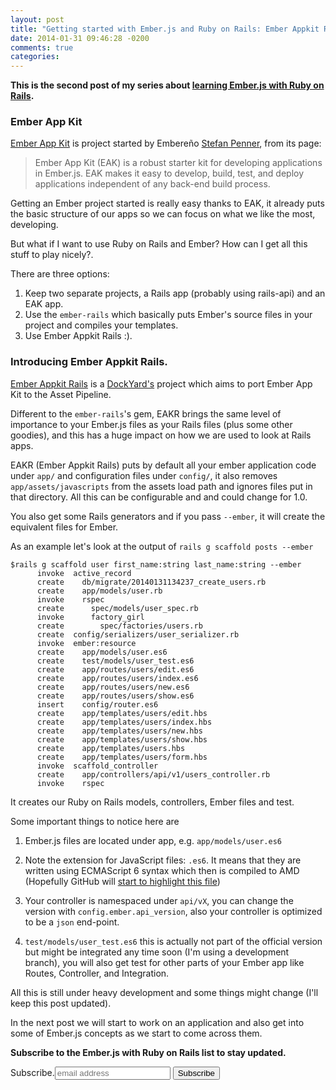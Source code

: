 ```yaml
---
layout: post
title: "Getting started with Ember.js and Ruby on Rails: Ember Appkit Rails"
date: 2014-01-31 09:46:28 -0200
comments: true
categories:
---
```

**This is the second post of my series about [learning Ember.js
with Ruby on Rails](http://blog.abuiles.com/ember-rails/).**

### Ember App Kit

[Ember App Kit](https://github.com/stefanpenner/ember-app-kit) is project started by Embereño [Stefan Penner](http://twitter.com/stefanpenner), from its page:

> Ember App Kit (EAK) is a robust starter kit for developing
applications in Ember.js. EAK makes it easy to develop, build, test,
and deploy applications independent of any back-end build process.

Getting an Ember project started is really easy thanks to EAK, it
already puts the basic structure of our apps so we can focus on
what we like the most, developing.

But what if I want to use Ruby on Rails and Ember? How can I get all
this stuff to play nicely?.

There are three options:

1. Keep two separate projects, a Rails app (probably using rails-api) and an EAK app.
2. Use the `ember-rails` which basically puts Ember's source files in your project and compiles your templates.
3. Use Ember Appkit Rails :).


### Introducing Ember Appkit Rails.
[Ember Appkit Rails](https://github.com/dockyard/ember-appkit-rails)
is a [DockYard's](http://dockyard.com) project which aims to port
Ember App Kit to the Asset Pipeline.

Different to the `ember-rails`'s gem, EAKR brings the same level of
importance to your Ember.js files as your Rails files (plus some other
goodies), and this has a huge impact on how we are used to look at Rails apps.

EAKR (Ember Appkit Rails) puts by default all your ember application
code under `app/` and configuration files under `config/`, it also
removes `app/assets/javascripts` from the assets load path and ignores
files put in that directory. All this can be configurable and
and could change for 1.0.

You also get some Rails generators and if you pass
`--ember`, it will create the equivalent files for Ember.

As an example let's look at the output of `rails g scaffold posts --ember`

    $rails g scaffold user first_name:string last_name:string --ember
          invoke  active_record
          create    db/migrate/20140131134237_create_users.rb
          create    app/models/user.rb
          invoke    rspec
          create      spec/models/user_spec.rb
          invoke      factory_girl
          create        spec/factories/users.rb
          create  config/serializers/user_serializer.rb
          invoke  ember:resource
          create    app/models/user.es6
          create    test/models/user_test.es6
          create    app/routes/users/edit.es6
          create    app/routes/users/index.es6
          create    app/routes/users/new.es6
          create    app/routes/users/show.es6
          insert    config/router.es6
          create    app/templates/users/edit.hbs
          create    app/templates/users/index.hbs
          create    app/templates/users/new.hbs
          create    app/templates/users/show.hbs
          create    app/templates/users.hbs
          create    app/templates/users/form.hbs
          invoke  scaffold_controller
          create    app/controllers/api/v1/users_controller.rb
          invoke    rspec


It creates our Ruby on Rails models, controllers, Ember files and test.

Some important things to notice here are

1. Ember.js files are located under app, e.g. `app/models/user.es6`

2. Note the extension for JavaScript files: `.es6`. It means that
they are written using ECMAScript 6 syntax which then is compiled to
AMD (Hopefully GitHub will [start to highlight this file](https://github.com/github/linguist/pull/910))

3. Your controller is namespaced under `api/vX`, you can change the version with `config.ember.api_version`, also your controller is optimized to be a `json` end-point.

4. `test/models/user_test.es6` this is actually not part of the
   official version but might be integrated any time soon (I'm using a
   development branch), you will also get test for other parts of your
   Ember app like Routes, Controller, and Integration.

All this is still under heavy development and some things might change
(I'll keep this post updated).

In the next post we will start to work on an application and also get
into some of Ember.js concepts as we start to come across them.

**Subscribe to the Ember.js with Ruby on Rails list to stay updated.**


<form action="http://emberenos.us7.list-manage.com/subscribe/post?u=103dd05cb2005f7b5485df96d&amp;id=25604cee1d" method="post" id="mc-embedded-subscribe-form" name="mc-embedded-subscribe-form" class="validate" target="_blank" novalidate><label for="mce-EMAIL">Subscribe.</label><input type="email" value="" name="EMAIL" class="email" id="mce-EMAIL" placeholder="email address" required><!-- real people should not fill this in and expect good things - do not remove this or risk form bot signups--> <div style="position: absolute; left: -5000px;"><input type="text" name="b_103dd05cb2005f7b5485df96d_25604cee1d" value=""></div><input type="submit" value="Subscribe" name="subscribe" id="mc-embedded-subscribe" class="button"></div></form>

